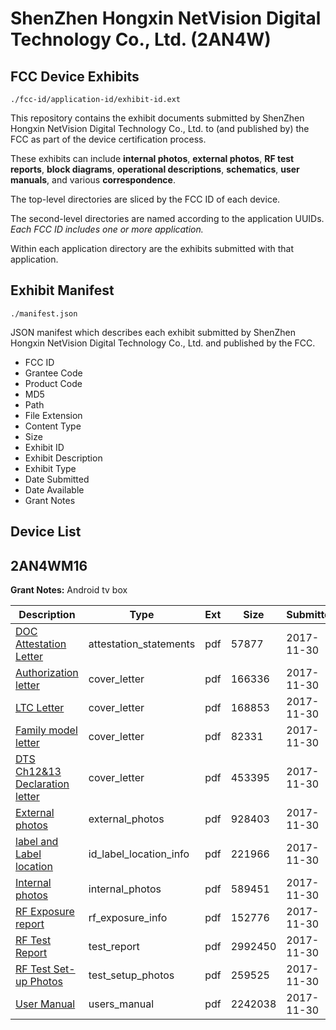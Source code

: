# ShenZhen Hongxin NetVision Digital Technology Co., Ltd. (2AN4W)
## FCC Device Exhibits

```
./fcc-id/application-id/exhibit-id.ext
```

This repository contains the exhibit documents submitted by ShenZhen Hongxin NetVision Digital Technology Co., Ltd. to (and published by) the FCC as part of the device certification process.

These exhibits can include **internal photos**, **external photos**, **RF test reports**, **block diagrams**, **operational descriptions**, **schematics**, **user manuals**, and various **correspondence**.

The top-level directories are sliced by the FCC ID of each device.

The second-level directories are named according to the application UUIDs. *Each FCC ID includes one or more application.*

Within each application directory are the exhibits submitted with that application. 

## Exhibit Manifest

```
./manifest.json
```

JSON manifest which describes each exhibit submitted by ShenZhen Hongxin NetVision Digital Technology Co., Ltd. and published by the FCC.

- FCC ID
- Grantee Code
- Product Code
- MD5
- Path
- File Extension
- Content Type
- Size
- Exhibit ID
- Exhibit Description
- Exhibit Type
- Date Submitted
- Date Available
- Grant Notes

## Device List
## 2AN4WM16
**Grant Notes:** Android tv box

| Description | Type | Ext | Size | Submitted | Available |
| ----------- | ---- | --- | ---- | --------- | --------- |
| [DOC Attestation Letter](2AN4WM16/2e87fd50f44f984f8c94720c1306c919/3658353.pdf) | attestation_statements | pdf | 57877 | 2017-11-30 | 2017-11-30 |
| [Authorization letter](2AN4WM16/2e87fd50f44f984f8c94720c1306c919/3658355.pdf) | cover_letter | pdf | 166336 | 2017-11-30 | 2017-11-30 |
| [LTC Letter](2AN4WM16/2e87fd50f44f984f8c94720c1306c919/3658356.pdf) | cover_letter | pdf | 168853 | 2017-11-30 | 2017-11-30 |
| [Family model letter](2AN4WM16/2e87fd50f44f984f8c94720c1306c919/3658357.pdf) | cover_letter | pdf | 82331 | 2017-11-30 | 2017-11-30 |
| [DTS Ch12&13 Declaration letter](2AN4WM16/2e87fd50f44f984f8c94720c1306c919/3658358.pdf) | cover_letter | pdf | 453395 | 2017-11-30 | 2017-11-30 |
| [External photos](2AN4WM16/2e87fd50f44f984f8c94720c1306c919/3658359.pdf) | external_photos | pdf | 928403 | 2017-11-30 | 2017-11-30 |
| [label and Label location](2AN4WM16/2e87fd50f44f984f8c94720c1306c919/3658360.pdf) | id_label_location_info | pdf | 221966 | 2017-11-30 | 2017-11-30 |
| [Internal photos](2AN4WM16/2e87fd50f44f984f8c94720c1306c919/3658361.pdf) | internal_photos | pdf | 589451 | 2017-11-30 | 2017-11-30 |
| [RF Exposure report](2AN4WM16/2e87fd50f44f984f8c94720c1306c919/3658363.pdf) | rf_exposure_info | pdf | 152776 | 2017-11-30 | 2017-11-30 |
| [RF Test Report](2AN4WM16/2e87fd50f44f984f8c94720c1306c919/3658366.pdf) | test_report | pdf | 2992450 | 2017-11-30 | 2017-11-30 |
| [RF Test Set-up Photos](2AN4WM16/2e87fd50f44f984f8c94720c1306c919/3658367.pdf) | test_setup_photos | pdf | 259525 | 2017-11-30 | 2017-11-30 |
| [User Manual](2AN4WM16/2e87fd50f44f984f8c94720c1306c919/3658365.pdf) | users_manual | pdf | 2242038 | 2017-11-30 | 2017-11-30 |
